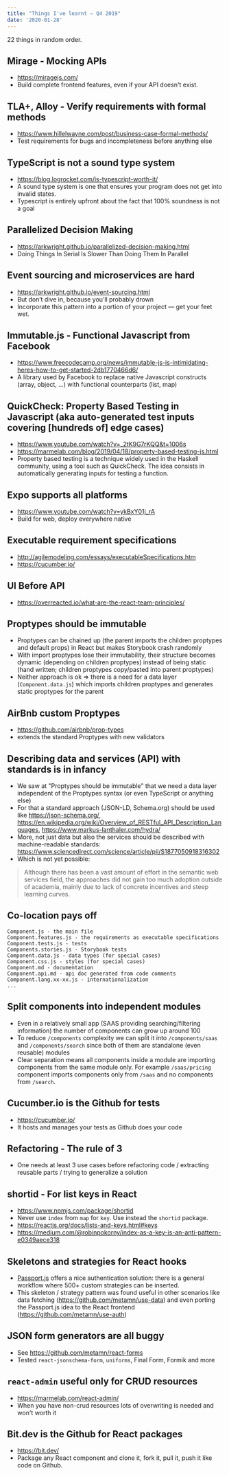 ```yaml
---
title: "Things I've learnt — Q4 2019"
date: '2020-01-28'
---
```


22 things in random order.

<!--more-->

## Mirage - Mocking APIs

- https://miragejs.com/
- Build complete frontend features, even if your API doesn't exist.

## TLA+, Alloy - Verify requirements with formal methods

- https://www.hillelwayne.com/post/business-case-formal-methods/
- Test requirements for bugs and incompleteness before anything else

## TypeScript is not a sound type system

- https://blog.logrocket.com/is-typescript-worth-it/
- A sound type system is one that ensures your program does not get into invalid states.
- Typescript is entirely upfront about the fact that 100% soundness is not a goal

## Parallelized Decision Making

- https://arkwright.github.io/parallelized-decision-making.html
- Doing Things In Serial Is Slower Than Doing Them In Parallel

## Event sourcing and microservices are hard

- https://arkwright.github.io/event-sourcing.html
- But don’t dive in, because you’ll probably drown
- Incorporate this pattern into a portion of your project — get your feet wet.

## Immutable.js - Functional Javascript from Facebook

- https://www.freecodecamp.org/news/immutable-js-is-intimidating-heres-how-to-get-started-2db1770466d6/
- A library used by Facebook to replace native Javascript constructs (array, object, ...) with functional counterparts (list, map)

## QuickCheck: Property Based Testing in Javascript (aka auto-generated test inputs covering [hundreds of] edge cases)

- https://www.youtube.com/watch?v=_2tK9G7rKQQ&t=1006s
- https://marmelab.com/blog/2019/04/18/property-based-testing-js.html
- Property based testing is a technique widely used in the Haskell community, using a tool such as QuickCheck. The idea consists in automatically generating inputs for testing a function.

## Expo supports all platforms

- https://www.youtube.com/watch?v=ykBxY01j_rA
- Build for web, deploy everywhere native

## Executable requirement specifications

- http://agilemodeling.com/essays/executableSpecifications.htm
- https://cucumber.io/

## UI Before API

- https://overreacted.io/what-are-the-react-team-principles/

## Proptypes should be immutable

- Proptypes can be chained up (the parent imports the children proptypes and default props) in React but makes Storybook crash randomly
- With import proptypes lose their immutability, their structure becomes dynamic (depending on children proptypes) instead of being static (hand written; children proptypes copy/pasted into parent proptypes)
- Neither approach is ok => there is a need for a data layer (`Component.data.js`) which imports children proptypes and generates static proptypes for the parent

## AirBnb custom Proptypes

- https://github.com/airbnb/prop-types
- extends the standard Proptypes with new validators

## Describing data and services (API) with standards is in infancy

- We saw at "Proptypes should be immutable" that we need a data layer independent of the Proptypes syntax (or even TypeScript or anything else)
- For that a standard approach (JSON-LD, Schema.org) should be used like https://json-schema.org/, https://en.wikipedia.org/wiki/Overview_of_RESTful_API_Description_Languages, https://www.markus-lanthaler.com/hydra/
- More, not just data but also the services should be described with machine-readable standards: https://www.sciencedirect.com/science/article/pii/S1877050918316302
- Which is not yet possible:

> Although there has been a vast amount of effort in the semantic web services field, the approaches did not gain too much adoption outside of academia, mainly due to lack of concrete incentives and steep learning curves.

## Co-location pays off

```
Component.js - the main file
Component.features.js - the requirements as executable specifications
Component.tests.js - tests
Components.stories.js - Storybook tests
Component.data.js - data types (for special cases)
Component.css.js - styles (for special cases)
Component.md - documentation
Component.api.md - api doc generated from code comments
Component.lang.xx-xx.js - internationalization
...
```

## Split components into independent modules

- Even in a relatively small app (SAAS providing searching/filtering information) the number of components can grow up around 100
- To reduce `/components` complexity we can split it into `/components/saas` and `/components/search` since both of them are standalone (even reusable) modules
- Clear separation means all components inside a module are importing components from the same module only. For example `/saas/pricing` component imports components only from `/saas` and no components from `/search`.

## Cucumber.io is the Github for tests

- https://cucumber.io/
- It hosts and manages your tests as Github does your code

## Refactoring - The rule of 3

- One needs at least 3 use cases before refactoring code / extracting reusable parts / trying to generalize a solution

## shortid - For list keys in React

- https://www.npmjs.com/package/shortid
- Never use `index` from `map` for `key`. Use instead the `shortid` package.
- https://reactjs.org/docs/lists-and-keys.html#keys
- https://medium.com/@robinpokorny/index-as-a-key-is-an-anti-pattern-e0349aece318

## Skeletons and strategies for React hooks

- [Passport.js](http://www.passportjs.org/) offers a nice authentication solution: there is a general workflow where 500+ custom strategies can be inserted.
- This skeleton / strategy pattern was found useful in other scenarios like data fetching (https://github.com/metamn/use-data) and even porting the Passport.js idea to the React frontend (https://github.com/metamn/use-auth)

## JSON form generators are all buggy

- See https://github.com/metamn/react-forms
- Tested `react-jsonschema-form`, `uniforms`, Final Form, Formik and more

## `react-admin` useful only for CRUD resources

- https://marmelab.com/react-admin/
- When you have non-crud resources lots of overwriting is needed and won't worth it

## Bit.dev is the Github for React packages

- https://bit.dev/
- Package any React component and clone it, fork it, pull it, push it like code on Github.

